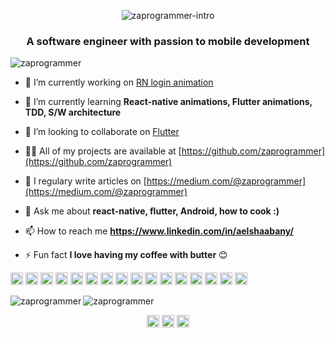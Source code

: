<p align="center"> <img src="https://github.com/zaprogrammer/zaprogrammer/blob/master/intro.gif" alt="zaprogrammer-intro" /> </p>

<!-- <h1 align="center">Hi 👋, I'm Ahmed</h1> -->
<h3 align="center">A software engineer with passion to mobile development</h3>

<p align="left"> <img src="https://komarev.com/ghpvc/?username=zaprogrammer" alt="zaprogrammer" /> </p>

- 🔭 I’m currently working on [RN login animation](https://github.com/zaprogrammer/rn_login_animation)

- 🌱 I’m currently learning **React-native animations, Flutter animations, TDD, S/W architecture**

- 👯 I’m looking to collaborate on [Flutter](https://github.com/flutter/flutter)

- 👨‍💻 All of my projects are available at [https://github.com/zaprogrammer](https://github.com/zaprogrammer)

- 📝 I regulary write articles on [https://medium.com/@zaprogrammer](https://medium.com/@zaprogrammer)

- 💬 Ask me about **react-native, flutter, Android, how to cook :)**

- 📫 How to reach me **https://www.linkedin.com/in/aelshaabany/**

- ⚡ Fun fact **I love having my coffee with butter** 😊

<!-- ### Blogs posts -->
<!-- BLOG-POST-LIST:START -->
<!-- BLOG-POST-LIST:END -->

<p align="left">
  <img src="https://cdn.jsdelivr.net/npm/simple-icons@3.1.0/icons/flutter.svg" alt="flutter" width="20" height="20"/>
  <img src="https://cdn.jsdelivr.net/npm/simple-icons@3.1.0/icons/dart.svg" alt="dart" width="20" height="20"/>
  <img src="https://devicons.github.io/devicon/devicon.git/icons/react/react-original-wordmark.svg" alt="react" width="20" height="20"/> 
  <img src="https://devicons.github.io/devicon/devicon.git/icons/android/android-original-wordmark.svg" alt="android" width="20" height="20"/>
  <img src="https://devicons.github.io/devicon/devicon.git/icons/java/java-original-wordmark.svg" alt="java" width="20" height="20"/> 
  <img src="https://devicons.github.io/devicon/devicon.git/icons/javascript/javascript-original.svg" alt="javascript" width="20" height="20"/>
  <img src="https://devicons.github.io/devicon/devicon.git/icons/typescript/typescript-original.svg" alt="typescript" width="20" height="20"/>
  <img src="https://devicons.github.io/devicon/devicon.git/icons/html5/html5-original-wordmark.svg" alt="html5" width="20" height="20"/> 
  <img src="https://devicons.github.io/devicon/devicon.git/icons/css3/css3-original-wordmark.svg" alt="css3" width="20" height="20"/> 
  <img src="https://devicons.github.io/devicon/devicon.git/icons/sass/sass-original.svg" alt="sass" width="20" height="20"/> 
  <img src="https://devicons.github.io/devicon/devicon.git/icons/angularjs/angularjs-original.svg" alt="angularjs" width="20" height="20"/> 
  <img src="https://devicons.github.io/devicon/devicon.git/icons/electron/electron-original.svg" alt="electron" width="20" height="20"/>
  <img src="https://devicons.github.io/devicon/devicon.git/icons/gulp/gulp-plain.svg" alt="gulp" width="20" height="20"/> 
  <img src="https://devicons.github.io/devicon/devicon.git/icons/mysql/mysql-original-wordmark.svg" alt="mysql" width="20" height="20"/> 
  <img src="https://devicons.github.io/devicon/devicon.git/icons/nodejs/nodejs-original-wordmark.svg" alt="nodejs" width="20" height="20"/> 
  <img src="https://devicons.github.io/devicon/devicon.git/icons/linux/linux-original.svg" alt="linux" width="20" height="20"/>
</p>

<img align="left" src="https://github-readme-stats.vercel.app/api/top-langs/?username=zaprogrammer&layout=compact&hide=html" alt="zaprogrammer" />

<img align="center" src="https://github-readme-stats.vercel.app/api?username=zaprogrammer&show_icons=true" alt="zaprogrammer" />

<p align="center">
  <a href="https://linkedin.com/in/aelshaabany" target="blank"><img align="center" src="https://cdn.jsdelivr.net/npm/simple-icons@3.0.1/icons/linkedin.svg" alt="aelshaabany" height="20" width="20" /></a>
  <a href="https://medium.com/@zaprogrammer" target="blank"><img align="center" src="https://cdn.jsdelivr.net/npm/simple-icons@3.0.1/icons/medium.svg" alt="@zaprogrammer" height="20" width="20" /></a>
  <a href="https://codepen.io/@aelshaabany" target="blank"><img align="center" src="https://cdn.jsdelivr.net/npm/simple-icons@3.0.1/icons/codepen.svg" alt="@aelshaabany" height="20" width="20" /></a>
</p>

<!--START_SECTION:activity-->
